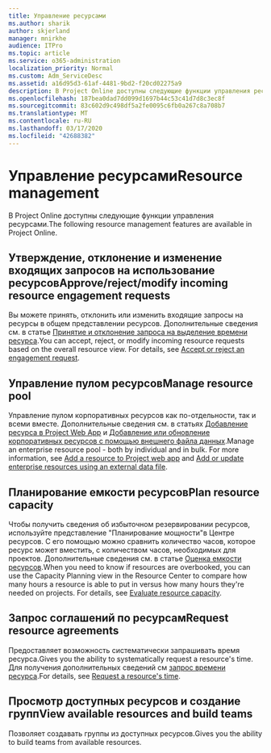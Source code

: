 ```yaml
---
title: Управление ресурсами
ms.author: sharik
author: skjerland
manager: mnirkhe
audience: ITPro
ms.topic: article
ms.service: o365-administration
localization_priority: Normal
ms.custom: Adm_ServiceDesc
ms.assetid: a16d95d3-61af-4481-9bd2-f20cd02275a9
description: В Project Online доступны следующие функции управления ресурсами.
ms.openlocfilehash: 187bea0dad7dd099d1697b44c53c41d7d8c3ec8f
ms.sourcegitcommit: 83c602d9c498df5a2fe0095c6fb0a267c8a708b7
ms.translationtype: MT
ms.contentlocale: ru-RU
ms.lasthandoff: 03/17/2020
ms.locfileid: "42688382"
---
```

# <a name="resource-management"></a><span data-ttu-id="7f43b-103">Управление ресурсами</span><span class="sxs-lookup"><span data-stu-id="7f43b-103">Resource management</span></span>

<span data-ttu-id="7f43b-104">В Project Online доступны следующие функции управления ресурсами.</span><span class="sxs-lookup"><span data-stu-id="7f43b-104">The following resource management features are available in Project Online.</span></span>
  
## <a name="approverejectmodify-incoming-resource-engagement-requests"></a><span data-ttu-id="7f43b-105">Утверждение, отклонение и изменение входящих запросов на использование ресурсов</span><span class="sxs-lookup"><span data-stu-id="7f43b-105">Approve/reject/modify incoming resource engagement requests</span></span>

<span data-ttu-id="7f43b-p101">Вы можете принять, отклонить или изменить входящие запросы на ресурсы в общем представлении ресурсов. Дополнительные сведения см. в статье [Принятие и отклонение запроса на выделение времени ресурса](https://go.microsoft.com/fwlink/?LinkID=823659&amp;clcid=0x409).</span><span class="sxs-lookup"><span data-stu-id="7f43b-p101">You can accept, reject, or modify incoming resource requests based on the overall resource view. For details, see [Accept or reject an engagement request](https://go.microsoft.com/fwlink/?LinkID=823659&amp;clcid=0x409).</span></span>
  
## <a name="manage-resource-pool"></a><span data-ttu-id="7f43b-108">Управление пулом ресурсов</span><span class="sxs-lookup"><span data-stu-id="7f43b-108">Manage resource pool</span></span>

<span data-ttu-id="7f43b-p102">Управление пулом корпоративных ресурсов как по-отдельности, так и всеми вместе. Дополнительные сведения см. в статьях [Добавление ресурса в Project Web App](https://go.microsoft.com/fwlink/?LinkID=823660&amp;clcid=0x409) и [Добавление или обновление корпоративных ресурсов с помощью внешнего файла данных](https://go.microsoft.com/fwlink/?LinkID=823661&amp;clcid=0x409).</span><span class="sxs-lookup"><span data-stu-id="7f43b-p102">Manage an enterprise resource pool - both by individual and in bulk. For more information, see [Add a resource to Project web app](https://go.microsoft.com/fwlink/?LinkID=823660&amp;clcid=0x409) and [Add or update enterprise resources using an external data file](https://go.microsoft.com/fwlink/?LinkID=823661&amp;clcid=0x409).</span></span>
  
## <a name="plan-resource-capacity"></a><span data-ttu-id="7f43b-111">Планирование емкости ресурсов</span><span class="sxs-lookup"><span data-stu-id="7f43b-111">Plan resource capacity</span></span>

<span data-ttu-id="7f43b-p103">Чтобы получить сведения об избыточном резервировании ресурсов, используйте представление "Планирование мощности"в Центре ресурсов. С его помощью можно сравнить количество часов, которое ресурс может вместить, с количеством часов, необходимых для проектов. Дополнительные сведения см. в статье [Оценка емкости ресурсов](https://go.microsoft.com/fwlink/?LinkID=823662&amp;clcid=0x409).</span><span class="sxs-lookup"><span data-stu-id="7f43b-p103">When you need to know if resources are overbooked, you can use the Capacity Planning view in the Resource Center to compare how many hours a resource is able to put in versus how many hours they're needed on projects. For details, see [Evaluate resource capacity](https://go.microsoft.com/fwlink/?LinkID=823662&amp;clcid=0x409).</span></span>
  
## <a name="request-resource-agreements"></a><span data-ttu-id="7f43b-114">Запрос соглашений по ресурсам</span><span class="sxs-lookup"><span data-stu-id="7f43b-114">Request resource agreements</span></span>

<span data-ttu-id="7f43b-115">Предоставляет возможность систематически запрашивать время ресурса.</span><span class="sxs-lookup"><span data-stu-id="7f43b-115">Gives you the ability to systematically request a resource's time.</span></span> <span data-ttu-id="7f43b-116">Для получения дополнительных сведений см [запрос времени ресурса](https://go.microsoft.com/fwlink/?LinkID=823663&amp;clcid=0x409).</span><span class="sxs-lookup"><span data-stu-id="7f43b-116">For details, see [Request a resource's time](https://go.microsoft.com/fwlink/?LinkID=823663&amp;clcid=0x409).</span></span>
  
## <a name="view-available-resources-and-build-teams"></a><span data-ttu-id="7f43b-117">Просмотр доступных ресурсов и создание групп</span><span class="sxs-lookup"><span data-stu-id="7f43b-117">View available resources and build teams</span></span>

<span data-ttu-id="7f43b-118">Позволяет создавать группы из доступных ресурсов.</span><span class="sxs-lookup"><span data-stu-id="7f43b-118">Gives you the ability to build teams from available resources.</span></span>
  